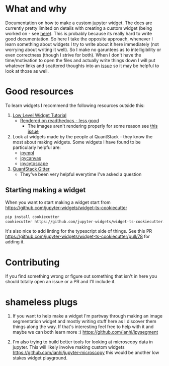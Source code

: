 # What and why
Documentation on how to make a custom jupyter widget. The docs are currently pretty limited on details with creating a custom widget (being worked on - see [here](https://github.com/jupyter-widgets/ipywidgets/issues/2731)). This is probably because its really hard to write good documentation. So here I take the opposite approach, whenever I learn something about widgets I try to write about it here immediately (not worrying about writing it well). So I make no garuntees as to intelligibility or even correctness (though I strive for both). When I don't have the time/motivation to open the files and actually write things down I will put whatever links and scattered thoughts into an [issue](https://github.com/ianhi/custom-ipywidget-howto/issues) so it may be helpful to look at those as well. 

# Good resources
To learn widgets I recommend the following resources outside this:
1. [Low Level Widget Tutorial](https://github.com/jupyter-widgets/ipywidgets/blob/master/docs/source/examples/Widget%20Low%20Level.ipynb)
   - [Rendered on readthedocs - less good](https://ipywidgets.readthedocs.io/en/latest/examples/Widget%20Low%20Level.html)
      - The images aren't rendering properly for some reason see [this issue](https://github.com/jupyter-widgets/ipywidgets/issues/2908)
2. Look at widgets made by the people at QuantStack - they know the most about making widgets. Some widgets I have found to be particularly helpful are:
   - [ipympl](https://github.com/matplotlib/ipympl)
   - [ipycanvas](https://github.com/martinRenou/ipycanvas)
   - [ipycytoscape](https://github.com/quantstack/ipycytoscape)
3. [QuantStack Gitter](https://gitter.im/QuantStack/Lobby)
   - They've been very helpful everytime I've asked a question
## Starting making a widget
When you want to start making a widget start from https://github.com/jupyter-widgets/widget-ts-cookiecutter 
```bash
pip install cookiecutter
cookiecutter https://github.com/jupyter-widgets/widget-ts-cookiecutter.git
```
It's also nice to add linting for the typescript side of things. See this PR https://github.com/jupyter-widgets/widget-ts-cookiecutter/pull/78 for adding it.

# Contributing

If you find something wrong or figure out something that isn't in here you should totally open an issue or a PR and I'll include it. 

# shameless plugs

1. If you want to help make a widget I'm partway through making an image segmentation widget and mostly writing stuff here as I discover them things along the way. If that's interesting feel free to help with it and maybe we can both learn more :) https://github.com/ianhi/ipysegment

2. I'm also trying to build better tools for looking at microscopy data in jupyter. This will likely involve making custom widgets https://github.com/ianhi/jupyter-microscopy this would be another low stakes widget playground.